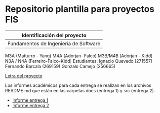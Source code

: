 # Repositorio plantilla para proyectos FIS

| Identificación del proyecto
|-----------
| Fundamentos de Ingeniería de Software
M3A (Matturro - Yang)
M4A (Adorjan- Falco)
M3B/M4B (Adorjan - Kidd)
N3A / N4A (Ferreiro-Falco-Kidd)
Estudiantes: 
Ignacio Quevedo (271557)
Fernando Barcala (269159)
Gonzalo Camejo (256665)

[Letra del proyecto](/media/Proyecto2022S2Mundial.docx)

Los informes académicos para cada entrega se realizan en los archivos README.md que están en las carpetas docs (entrega 1) y src (entrega 2).
* [Informe entrega 1](/docs/README.md)
* [Informe entrega 2](/docs/README2.md)
